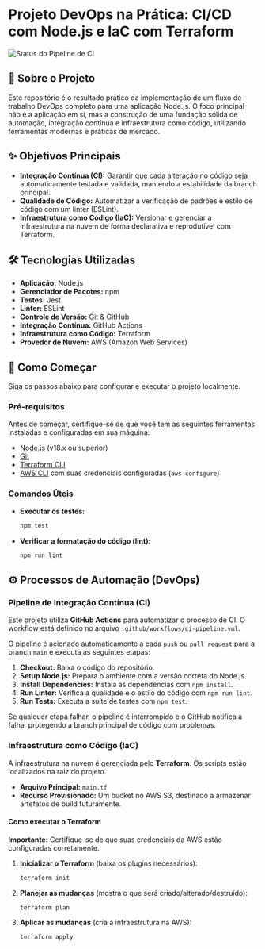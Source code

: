 # Projeto DevOps na Prática: CI/CD com Node.js e IaC com Terraform

![Status do Pipeline de CI](https://github.com/[SEU_USUARIO_GITHUB]/[NOME_DO_SEU_REPOSITORIO]/actions/workflows/ci-pipeline.yml/badge.svg)

## 📖 Sobre o Projeto

Este repositório é o resultado prático da implementação de um fluxo de trabalho DevOps completo para uma aplicação Node.js. O foco principal não é a aplicação em si, mas a construção de uma fundação sólida de automação, integração contínua e infraestrutura como código, utilizando ferramentas modernas e práticas de mercado.

## ✨ Objetivos Principais

* **Integração Contínua (CI):** Garantir que cada alteração no código seja automaticamente testada e validada, mantendo a estabilidade da branch principal.
* **Qualidade de Código:** Automatizar a verificação de padrões e estilo de código com um linter (ESLint).
* **Infraestrutura como Código (IaC):** Versionar e gerenciar a infraestrutura na nuvem de forma declarativa e reprodutível com Terraform.

## 🛠️ Tecnologias Utilizadas

* **Aplicação:** Node.js
* **Gerenciador de Pacotes:** npm
* **Testes:** Jest
* **Linter:** ESLint
* **Controle de Versão:** Git & GitHub
* **Integração Contínua:** GitHub Actions
* **Infraestrutura como Código:** Terraform
* **Provedor de Nuvem:** AWS (Amazon Web Services)

## 🚀 Como Começar

Siga os passos abaixo para configurar e executar o projeto localmente.

### Pré-requisitos

Antes de começar, certifique-se de que você tem as seguintes ferramentas instaladas e configuradas em sua máquina:

* [Node.js](https://nodejs.org/en/) (v18.x ou superior)
* [Git](https://git-scm.com/)
* [Terraform CLI](https://developer.hashicorp.com/terraform/downloads)
* [AWS CLI](https://aws.amazon.com/cli/) com suas credenciais configuradas (`aws configure`)


### Comandos Úteis

* **Executar os testes:**
    ```sh
    npm test
    ```
* **Verificar a formatação do código (lint):**
    ```sh
    npm run lint
    ```

## ⚙️ Processos de Automação (DevOps)

### Pipeline de Integração Contínua (CI)

Este projeto utiliza **GitHub Actions** para automatizar o processo de CI. O workflow está definido no arquivo `.github/workflows/ci-pipeline.yml`.

O pipeline é acionado automaticamente a cada `push` ou `pull request` para a branch `main` e executa as seguintes etapas:
1.  **Checkout:** Baixa o código do repositório.
2.  **Setup Node.js:** Prepara o ambiente com a versão correta do Node.js.
3.  **Install Dependencies:** Instala as dependências com `npm install`.
4.  **Run Linter:** Verifica a qualidade e o estilo do código com `npm run lint`.
5.  **Run Tests:** Executa a suíte de testes com `npm test`.

Se qualquer etapa falhar, o pipeline é interrompido e o GitHub notifica a falha, protegendo a branch principal de código com problemas.

### Infraestrutura como Código (IaC)

A infraestrutura na nuvem é gerenciada pelo **Terraform**. Os scripts estão localizados na raiz do projeto.

* **Arquivo Principal:** `main.tf`
* **Recurso Provisionado:** Um bucket no AWS S3, destinado a armazenar artefatos de build futuramente.

#### Como executar o Terraform

**Importante:** Certifique-se de que suas credenciais da AWS estão configuradas corretamente.

1.  **Inicializar o Terraform** (baixa os plugins necessários):
    ```sh
    terraform init
    ```
2.  **Planejar as mudanças** (mostra o que será criado/alterado/destruído):
    ```sh
    terraform plan
    ```
3.  **Aplicar as mudanças** (cria a infraestrutura na AWS):
    ```sh
    terraform apply
    ```
